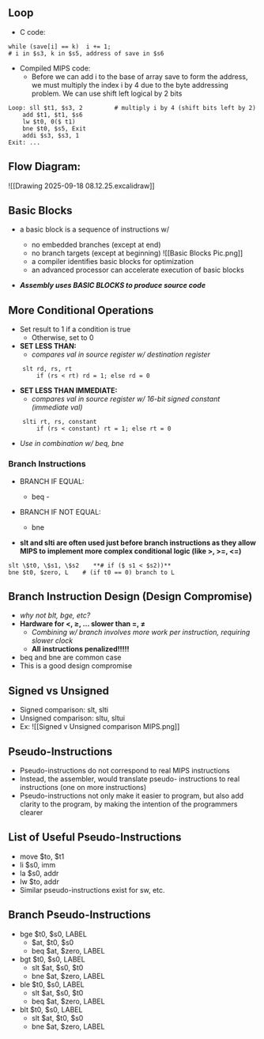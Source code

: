 ## Loop
- C code:
```
while (save[i] == k)  i += 1;
# i in $s3, k in $s5, address of save in $s6
```
- Compiled MIPS code:
	- Before we can add i to the base of array save to form the address, we must multiply the index i by 4 due to the byte addressing problem. We can use shift left logical by 2 bits

```
Loop: sll $t1, $s3, 2         # multiply i by 4 (shift bits left by 2)
	add $t1, $t1, $s6
	lw $t0, 0($ t1)
	bne $t0, $s5, Exit
	addi $s3, $s3, 1
Exit: ...
```

## Flow Diagram:
![[Drawing 2025-09-18 08.12.25.excalidraw]]

## Basic Blocks
- a basic block is a sequence of instructions w/
	- no embedded branches (except at end)
	- no branch targets (except at beginning)
![[Basic Blocks Pic.png]]
	- a compiler identifies basic blocks for optimization
	- an advanced processor can accelerate execution of basic blocks

- ***Assembly uses BASIC BLOCKS to produce source code***

## More Conditional Operations
- Set result to 1 if a condition is true
	- Otherwise, set to 0
- **SET LESS THAN:** 
	- *compares val in source register w/ destination register*
```
	slt rd, rs, rt
		if (rs < rt) rd = 1; else rd = 0
```
- **SET LESS THAN IMMEDIATE:**
	- *compares val in source register w/ 16-bit signed constant (immediate val)*
```
	slti rt, rs, constant
		if (rs < constant) rt = 1; else rt = 0
```
- *Use in combination w/ beq, bne*

### Branch Instructions
- BRANCH IF EQUAL:
	- beq - 
- BRANCH IF NOT EQUAL:
	- bne

- **slt and slti are often used just before branch instructions as they allow MIPS to implement more complex conditional logic (like >, >=, <=)**

```
slt \$t0, \$s1, \$s2    **# if ($ s1 < $s2))**
bne $t0, $zero, L    # (if t0 == 0) branch to L
```

## Branch Instruction Design (Design Compromise)
- *why not blt, bge, etc?*
- **Hardware for <, ≥, ... slower than =, ≠**
	- *Combining w/ branch involves more work per instruction, requiring slower clock*
	- **All instructions penalized!!!!!**
- beq and bne are common case
- This is a good design compromise

## Signed vs Unsigned
- Signed comparison: slt, slti
- Unsigned comparison: sltu, sltui
- Ex:
![[Signed v Unsigned comparison MIPS.png]]

## Pseudo-Instructions
 - Pseudo-instructions do not correspond to real MIPS
instructions
- Instead, the assembler, would translate pseudo-
instructions to real instructions (one on more
instructions)
- Pseudo-instructions not only make it easier to
program, but also add clarity to the program, by
making the intention of the programmers clearer

## List of Useful Pseudo-Instructions
- move $to, \$t1
- li \$s0, imm
- la \$s0, addr
- lw \$to, addr
- Similar pseudo-instructions exist for sw, etc.

## Branch Pseudo-Instructions
- bge \$t0, \$s0, LABEL
	- \$at, \$t0, \$s0
	- beq \$at, \$zero, LABEL
- bgt $t0, $s0, LABEL
	- slt $at, $s0, $t0
	- bne $at, $zero, LABEL
- ble $t0, $s0, LABEL
	- slt $at, $s0, $t0
	- beq $at, $zero, LABEL
- blt $t0, $s0, LABEL
	- slt $at, $t0, $s0
	- bne $at, $zero, LABEL